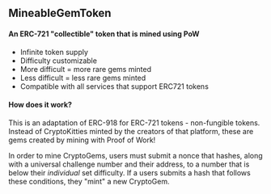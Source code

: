 
 ## MineableGemToken

 #### An ERC-721 "collectible" token that is mined using PoW

  * Infinite token supply
  * Difficulty customizable
  * More difficult = more rare gems minted
  * Less difficult = less rare gems minted
  * Compatible with all services that support ERC721 tokens

 #### How does it work?

This is an adaptation of ERC-918 for ERC-721 tokens - non-fungible tokens. Instead of CryptoKitties minted by the creators of that platform, these are gems created by mining with Proof of Work!

In order to mine CryptoGems, users must submit a nonce that hashes, along with a universal challenge number and their address, to a number that is below their *individual* set difficulty. If a users submits a hash that follows these conditions, they "mint" a new CryptoGem.
